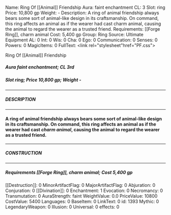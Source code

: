 Name: Ring Of [[Animal]] Friendship
Aura: faint enchantment
CL: 3
Slot: ring
Price: 10,800 gp
Weight: -
Description: A ring of animal friendship always bears some sort of animal-like design in its craftsmanship. On command, this ring affects an animal as if the wearer had cast charm animal, causing the animal to regard the wearer as a trusted friend.
Requirements: [[Forge Ring]], charm animal
Cost: 5,400 gp
Group: Ring
Source: Ultimate Equipment
AL: 0
Int: 0
Wis: 0
Cha: 0
Ego: 0
Communication: 0
Senses: 0
Powers: 0
MagicItems: 0
FullText: <link rel="stylesheet"href="PF.css"><div class="heading"><p class="alignleft">Ring Of [[Animal]] Friendship</p><div style="clear: both;"></div></div><div><h5><b>Aura </b>faint enchantment; <b>CL </b>3rd</h5><h5><b>Slot </b>ring; <b>Price </b>10,800 gp; <b>Weight </b>-</h5></div><hr/><div><h5><b>DESCRIPTION</b></h5></div><hr/><div><h4><p>A ring of animal friendship always bears some sort of animal-like design in its craftsmanship. On command, this ring affects an animal as if the wearer had cast <i>charm animal</i>, causing the animal to regard the wearer as a trusted friend.</p></h4></div><hr/><div><h5><b>CONSTRUCTION</b></h5></div><hr/><div><h5><b>Requirements </b>[[Forge Ring]], <i>charm animal</i>; <b>Cost </b>5,400 gp</h5></div>
[[Destruction]]: 0
MinorArtifactFlag: 0
MajorArtifactFlag: 0
Abjuration: 0
Conjuration: 0
[[Divination]]: 0
Enchantment: 1
Evocation: 0
Necromancy: 0
Transmutation: 0
AuraStrength: faint
WeightValue: 0.0
PriceValue: 10800
CostValue: 5400
Languages: 0
BaseItem: 0
LinkText: 0
id: 1393
Mythic: 0
LegendaryWeapon: 0
Illusion: 0
Universal: 0
effects: 0
